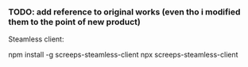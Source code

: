 ### TODO: add reference to original works (even tho i modified them to the point of new product)

Steamless client:

npm install -g screeps-steamless-client
npx screeps-steamless-client
